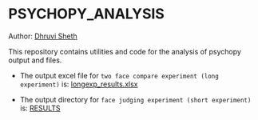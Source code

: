 # PSYCHOPY_ANALYSIS
Author: [Dhruvi Sheth](https://github.com/dssheth)

This repository contains utilities and code for the analysis of psychopy output and files.


- The output excel file for `two face compare experiment (long experiment)` is:
    [longexp_results.xlsx](https://github.com/dssheth/PSYCHOPY_ANALYSIS/blob/main/ANALYSIS_LONG_EXP/longexp_results.xlsx)

- The output directory for `face judging experiment (short experiment)` is:
    [RESULTS](https://github.com/dssheth/PSYCHOPY_ANALYSIS/tree/main/ANALYSIS_SHORT_EXP/RESULTS)

